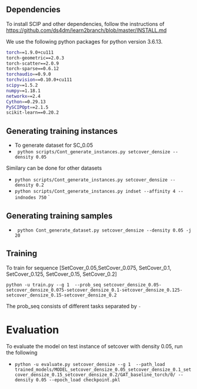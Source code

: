 
## Dependencies
To install SCIP and other dependencies, follow the instructions of https://github.com/ds4dm/learn2branch/blob/master/INSTALL.md

 We use the following python packages for python version 3.6.13.
```sh
torch==1.9.0+cu111
torch-geometric==2.0.3
torch-scatter==2.0.9
torch-sparse==0.6.12
torchaudio==0.9.0
torchvision==0.10.0+cu111
scipy==1.5.2
numpy==1.18.1
networkx==2.4
Cython==0.29.13
PySCIPOpt==2.1.5
scikit-learn==0.20.2
```

## Generating training instances
* To generate dataset for SC_0.05
* ` python scripts/Cont_generate_instances.py setcover_densize --density 0.05`

 Similary can be done for other datasets
* `python scripts/Cont_generate_instances.py setcover_densize --density 0.2`
* `python scripts/Cont_generate_instances.py indset --affinity 4 --indnodes 750` 
`

## Generating training samples
* ` python Cont_generate_dataset.py setcover_densize --density 0.05 -j 20`


## Training
To train for sequence [SetCover_0.05,SetCover_0.075, SetCover_0.1,   SetCover_0.125, SetCover_0.15, SetCover_0.2]


` python -u train.py --g 1  --prob_seq setcover_densize_0.05-setcover_densize_0.075-setcover_densize_0.1-setcover_densize_0.125-setcover_densize_0.15-setcover_densize_0.2 `


The prob_seq consists of different tasks separated by `-`

# Evaluation

To evaluate the model on test instance of setcover with density 0.05, run the following

* ` python -u evaluate.py setcover_densize --g 1  --path_load trained_models/MODEL_setcover_densize_0.05_setcover_densize_0.1_setcover_densize_0.15_setcover_densize_0.2/GAT_baseline_torch/0/ --density 0.05 --epoch_load checkpoint.pkl `


